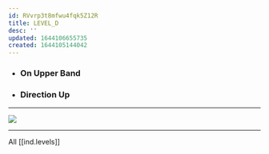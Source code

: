 ```yaml
---
id: RVvrp3t8mfwu4fqk5Z12R
title: LEVEL_D
desc: ''
updated: 1644106655735
created: 1644105144042
---
```


* ### On Upper Band
* ### Direction Up

---

![](/assets/images/2022-02-05-18-53-07.png)

---

All [[ind.levels]]